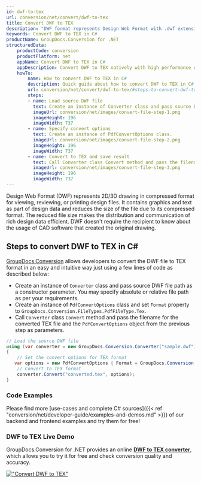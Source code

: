 ```yaml
---
id: dwf-to-tex
url: conversion/net/convert/dwf-to-tex
title: Convert DWF to TEX
description: "DWF format represents Design Web Format with .dwf extension. Learn how to convert DWF to TEX file programmatically in C# language using GroupDocs.Conversion for .NET library."
keywords: Convert DWF to TEX in C#
productName: GroupDocs.Conversion for .NET
structuredData:
    productCode: conversion
    productPlatform: net
    appName: Convert DWF to TEX in C#
    appDescription: Convert DWF to TEX natively with high performance using C# language and server side GroupDocs.Conversion for .NET APIs, without the use of any software like Microsoft or Open Office.
    howTo:
        name: How to convert DWF to TEX in C# 
        description: Quick guide about how to convert DWF to TEX in C# with high performance and accuracy.
        url: conversion/net/convert/dwf-to-tex/#steps-to-convert-dwf-to-tex-in-c
        steps:
        - name: Load source DWF file 
          text: Create an instance of Converter class and pass source DWF file path as a constructor parameter. You may specify absolute or relative file path as per your requirements. 
          imageUrl: conversion/net/images/convert-file-step-1.png
          imageHeight: 196
          imageWidth: 737
        - name: Specify convert options 
          text: Create an instance of PdfConvertOptions class.
          imageUrl: conversion/net/images/convert-file-step-2.png
          imageHeight: 196
          imageWidth: 737
        - name: Convert to TEX and save result 
          text: Call Converter class Convert method and pass the filename for the converted HTML file and the PdfConvertOptions object from the previous step as parameters.
          imageUrl: conversion/net/images/convert-file-step-3.png
          imageHeight: 196
          imageWidth: 737
---
```


Design Web Format (DWF) represents 2D/3D drawing in compressed format for viewing, reviewing, or printing design files. It contains graphics and text as part of design data and reduces the size of the file due to its compressed format. The reduced file size makes the distribution and communication of rich design data efficient. DWF doesn't require the recipient to know about the usage of CAD software that created the original drawing.

## Steps to convert DWF to TEX in C#

[GroupDocs.Conversion](https://products.groupdocs.com/conversion/net) allows developers to convert the DWF file to TEX format in an easy and intuitive way just using a few lines of code as described below:

* Create an instance of `Converter` class and pass source DWF file path as a constructor parameter. You may specify absolute or relative file path as per your requirements. 
* Create an instance of `PdfConvertOptions` class and set `Format` property to `GroupDocs.Conversion.FileTypes.PdfFileType.Tex`.
* Call `Converter` class `Convert` method and pass the filename for the converted TEX file and the `PdfConvertOptions` object from the previous step as parameters.

```csharp
// Load the source DWF file
using (var converter = new GroupDocs.Conversion.Converter("sample.dwf"))
{
    // Set the convert options for TEX format
   var options = new PdfConvertOptions { Format = GroupDocs.Conversion.FileTypes.PdfFileType.Tex };
    // Convert to TEX format
    converter.Convert("converted.tex", options);
}
```

### Code Examples

Please find more [use-cases and complete C# sources]({{< ref "conversion/net/developer-guide/examples-and-demos.md" >}}) of our backend and frontend examples and try them for free!

### DWF to TEX Live Demo

GroupDocs.Conversion for .NET provides an online [**DWF to TEX converter**](https://products.groupdocs.app/conversion/dwf-to-tex), which allows you to try it for free and check conversion quality and accuracy.

[!["Convert DWF to TEX"](conversion/net/images/convert-to-tex/convert-dwf-to-tex.png)](https://products.groupdocs.app/conversion/dwf-to-tex)